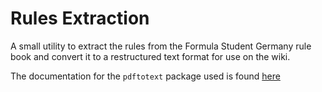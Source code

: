 # Rules Extraction

A small utility to extract the rules from the Formula Student Germany rule book
and convert it to a restructured text format for use on the wiki.

The documentation for the `pdftotext` package used is found
[here](https://github.com/jalan/pdftotext)
